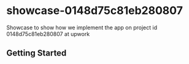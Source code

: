 # showcase-0148d75c81eb280807

Showcase to show how we implement the app on project id 0148d75c81eb280807 at upwork

## Getting Started


